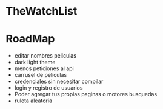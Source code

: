 # TheWatchList

# RoadMap

- editar nombres peliculas
- dark light theme
- menos peticiones al api
- carrusel de peliculas
- credenciales sin necesitar compilar
- login y registro de usuarios
- Poder agregar tus propias paginas o motores busquedas
- ruleta aleatoria
